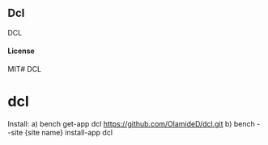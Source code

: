 ## Dcl

DCL

#### License

MIT# DCL
# dcl


Install:
a) bench get-app dcl https://github.com/OlamideD/dcl.git
b) bench --site {site name} install-app dcl
